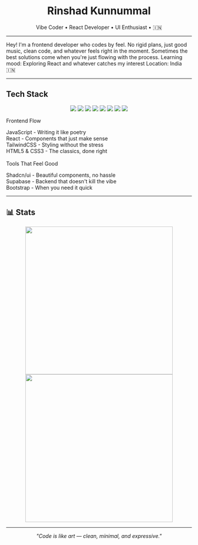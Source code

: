 <h1 align="center">Rinshad Kunnummal</h1>
<p align="center">Vibe Coder • React Developer • UI Enthusiast •  🇮🇳 </p>

---

Hey! I'm a frontend developer who codes by feel. No rigid plans, just good music, clean code, and whatever feels right in the moment. Sometimes the best solutions come when you're just flowing with the process.
Learning mood: Exploring React and whatever catches my interest
Location: India 🇮🇳

---

##  Tech Stack
<p align="center">
  <img src="https://img.shields.io/badge/JavaScript-000000?style=flat&logo=javascript&logoColor=F7DF1E" />
  <img src="https://img.shields.io/badge/React-000000?style=flat&logo=react&logoColor=61DAFB" />
  <img src="https://img.shields.io/badge/TailwindCSS-000000?style=flat&logo=tailwind-css&logoColor=38B2AC" />
  <img src="https://img.shields.io/badge/HTML5-000000?style=flat&logo=html5&logoColor=E34F26" />
  <img src="https://img.shields.io/badge/CSS3-000000?style=flat&logo=css3&logoColor=1572B6" />
  <img src="https://img.shields.io/badge/Supabase-000000?style=flat&logo=supabase&logoColor=3ECF8E" />
  <img src="https://img.shields.io/badge/shadcn%2Fui-000000?logo=shadcnui&logoColor=fff&style=flat" />
  <img src="https://img.shields.io/badge/Bootstrap-000000?style=flat&logo=bootstrap&logoColor=7952B3" />
</p>

Frontend Flow

JavaScript - Writing it like poetry <br/>
React - Components that just make sense<br/>
TailwindCSS - Styling without the stress<br/>
HTML5 & CSS3 - The classics, done right<br/>
<br/>
Tools That Feel Good

Shadcn/ui - Beautiful components, no hassle<br/>
Supabase - Backend that doesn't kill the vibe<br/>
Bootstrap - When you need it quick<br/>

---

## 📊 Stats
<p align="center">
  <img src="https://github-readme-stats.vercel.app/api?username=rinshadkl&show_icons=true&theme=transparent" width="400" />
  <img src="https://github-readme-streak-stats.herokuapp.com?user=rinshadkl&theme=transparent" width="400" />
  <!-- ![Metrics](https://github.com/rinshadkl/rinshadkl/blob/main/github-metrics.svg) -->
</p>

------

<p align="center"><i>"Code is like art — clean, minimal, and expressive."</i></p>
